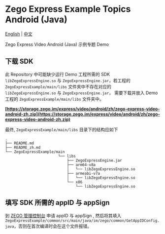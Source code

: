 # Zego Express Example Topics Android (Java)

[English](README.md) | [中文](README_zh.md)

Zego Express Video Android (Java) 示例专题 Demo

## 下载 SDK

此 Repository 中可能缺少运行 Demo 工程所需的 SDK `libZegoExpressEngine.so` 与 `ZegoExpressEngine.jar`，若工程的 `ZegoExpressExample/main/libs` 文件夹中不存在对应的`libZegoExpressEngine.so` 与 `ZegoExpressEngine.jar`， 需要下载并放入 Demo 工程的 `ZegoExpressExample/main/libs` 文件夹中。

**[https://storage.zego.im/express/video/android/zh/zego-express-video-android-zh.zip](https://storage.zego.im/express/video/android/zh/zego-express-video-android-zh.zip)**

最终, `ZegoExpressExample/main/libs` 目录下的结构应如下

```tree
.
├── README.md
├── README_zh.md
└── ZegoExpressExample/main
                        └── libs
                            ├── ZegoExpressEngine.jar
                            ├── arm64-v8a
                            │   └── libZegoExpressEngine.so
                            ├── armeabi-v7a
                            │   └── libZegoExpressEngine.so
                            └── x86
                                └── libZegoExpressEngine.so
```

## 填写 SDK 所需的 appID 与 appSign

到 [ZEGO 管理控制台](https://console-express.zego.im/acount/register) 申请 appID 与 appSign , 然后将其填入 `ZegoExpressExample/common/src/main/java/im/zego/common/GetAppIDConfig.java`，否则在首次编译时会在这个文件报错。
